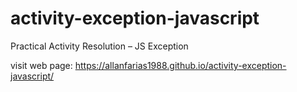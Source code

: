 # activity-exception-javascript
Practical Activity Resolution – JS Exception

visit web page:
https://allanfarias1988.github.io/activity-exception-javascript/
